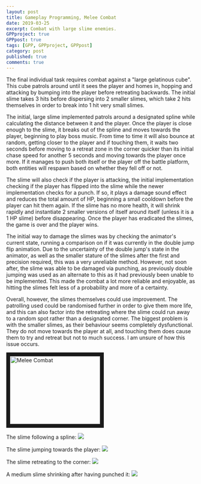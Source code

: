 ```yaml
---
layout: post
title: Gameplay Programming, Melee Combat
date: 2019-03-25
excerpt: Combat with large slime enemies.
GPPproject: true
GPPpost: true
tags: [GPP, GPPproject, GPPpost]
category: post
published: true
comments: true
---
```

The final individual task requires combat against a "large gelatinous cube". This cube patrols around until it sees the player and homes in, hopping and attacking by bumping into the player before retreating backwards. The initial slime takes 3 hits before dispersing into 2 smaller slimes, which take 2 hits themselves in order to break into 1 hit very small slimes.

The initial, large slime implemented patrols around a designated spline while calculating the distance between it and the player. Once the player is close enough to the slime, it breaks out of the spline and moves towards the player, beginning to play boss music. From time to time it will also bounce at random, getting closer to the player and if touching them, it waits two seconds before moving to a retreat zone in the corner quicker than its initial chase speed for another 5 seconds and moving towards the player once more. If it manages to push both itself or the player off the battle platform, both entities will respawn based on whether they fell off or not. 

The slime will also check if the player is attacking, the initial implementation checking if the player has flipped into the slime while the newer implementation checks for a punch. If so, it plays a damage sound effect and reduces the total amount of HP, beginning a small cooldown before the player can hit them again. If the slime has no more health, it will shrink rapidly and instantiate 2 smaller versions of itself around itself (unless it is a 1 HP slime) before disappearing. Once the player has eradicated the slimes, the game is over and the player wins.

The initial way to damage the slimes was by checking the animator's current state, running a comparison on if it was currently in the double jump flip animation. Due to the uncertainty of the double jump's state in the animator, as well as the smaller stature of the slimes after the first and precision required, this was a very unreliable method. However, not soon after, the slime was able to be damaged via punching, as previously double jumping was used as an alternate to this as it had previously been unable to be implemented. This made the combat a lot more reliable and enjoyable, as hitting the slimes felt less of a probability and more of a certainty.

Overall, however, the slimes themselves could use improvement. The patrolling used could be randomised further in order to give them more life, and this can also factor into the retreating where the slime could run away to a random spot rather than a designated corner. The biggest problem is with the smaller slimes, as their behaviour seems completely dysfunctional. They do not move towards the player at all, and touching them does cause them to try and retreat but not to much success. I am unsure of how this issue occurs.


<a href="http://www.youtube.com/watch?feature=player_embedded&v=UeyefiVz9X4" target="_blank"><img src="http://img.youtube.com/vi/UeyefiVz9X4/0.jpg" alt="Melee Combat" width="240" height="180" border="10" /></a>

The slime following a spline:
<a href="https://i.imgur.com/3Yzk7rU.jpg"><img src="https://i.imgur.com/3Yzk7rU.jpg"></a>

The slime jumping towards the player:
<a href="https://i.imgur.com/xsQMcz4.jpg"><img src="https://i.imgur.com/xsQMcz4.jpg"></a>

The slime retreating to the corner:
<a href="https://i.imgur.com/SiCgZI3.jpg"><img src="https://i.imgur.com/SiCgZI3.jpg"></a>

A medium slime shrinking after having punched it:
<a href="https://i.imgur.com/ypRWGpj.jpg"><img src="https://i.imgur.com/ypRWGpj.jpg"></a>